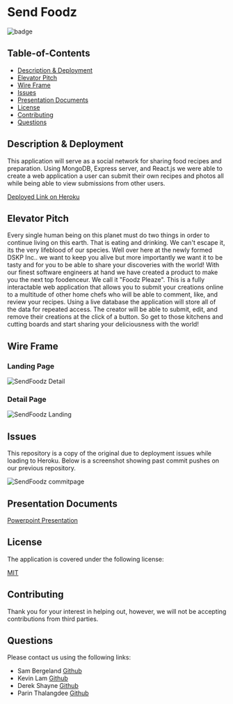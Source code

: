 # Send Foodz

  ![badge](https://img.shields.io/badge/license-mit-blue)

  ## Table-of-Contents
  * [Description & Deployment](#descriptio-&-Deployment)
  * [Elevator Pitch](#Elevator-Pitch)
  * [Wire Frame](#Wire-frame)
  * [Issues](#Issues)
  * [Presentation Documents](#Presentation-Documents)
  * [License](#license)    
  * [Contributing](#contributing)
  * [Questions](#questions)

  ## Description & Deployment

  This application will serve as a social network for sharing food recipes and preparation. Using MongoDB, Express server, and React.js we were able to create a web application a user can submit their own recipes and photos all while being able to view submissions from other users. 

  [Deployed Link on Heroku]()

  ## Elevator Pitch
  Every single human being on this planet must do two things in order to continue living on this earth. That is eating and drinking.  We can't escape it, its the very lifeblood of our species. Well over here at the newly formed DSKP Inc.. we want to keep you alive but more importantly we want it to be tasty and for you to be able to share your discoveries with the world! With our finest software engineers at hand we have created a product to make you the next top foodenceur. We call it "Foodz Pleaze". This is a fully interactable web application that allows you to submit your creations online to a multitude of other home chefs who will be able to comment, like, and review your recipes. Using a live database the application will store all of the data for repeated access. The creator will be able to submit, edit, and remove their creations at the click of a button. So get to those kitchens and cutting boards and start sharing your deliciousness with the world!
  
  ## Wire Frame
  
  ### Landing Page
  ![SendFoodz Detail](https://user-images.githubusercontent.com/61856201/182272904-91025459-b511-411b-a21a-57f9b4e063a6.png)

  ### Detail Page
  ![SendFoodz Landing](https://user-images.githubusercontent.com/61856201/182272954-45787bcd-4fca-413e-8820-2a6f45126425.png)
  
  ## Issues
  
  This repository is a copy of the original due to deployment issues while loading to Heroku. Below is a screenshot showing past commit pushes on our previous repository.

![SendFoodz commitpage](https://user-images.githubusercontent.com/61856201/182273393-19deb0ad-434a-4731-9252-1134a91eb1a1.png)

  ## Presentation Documents
  
  [Powerpoint Presentation](https://docs.google.com/presentation/d/1_DP6zd6kFOY3ulr3T0_aEUEmzXKZXXCgeZKLM0ERLYM/edit?usp=sharing)

  ## License

  The application is covered under the following license:

  [MIT](https://choosealicense.com/licenses/mit)

  ## Contributing
  
  
  Thank you for your interest in helping out, however, we will not be accepting contributions from third parties.

  ## Questions

  Please contact us using the following links:
  
  - Sam Bergeland [Github](https://github.com/samb56)
  - Kevin Lam [Github](https://github.com/godoflaugh)
  - Derek Shayne [Github](https://github.com/shayne-dcs)
  - Parin Thalangdee [Github](https://github.com/parinthalangdee)
  
  
